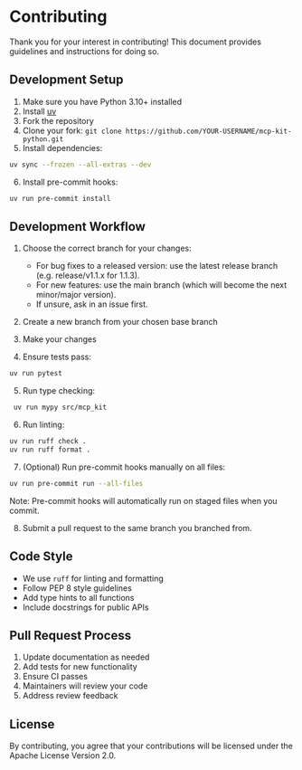 # Contributing

Thank you for your interest in contributing! This document provides guidelines and instructions for doing so.

## Development Setup

1. Make sure you have Python 3.10+ installed
2. Install [uv](https://docs.astral.sh/uv/getting-started/installation/)
3. Fork the repository
4. Clone your fork: `git clone https://github.com/YOUR-USERNAME/mcp-kit-python.git`
5. Install dependencies:
```bash
uv sync --frozen --all-extras --dev
```

6. Install pre-commit hooks:
```bash
uv run pre-commit install
```

## Development Workflow

1. Choose the correct branch for your changes:
   - For bug fixes to a released version: use the latest release branch (e.g. release/v1.1.x for 1.1.3).
   - For new features: use the main branch (which will become the next minor/major version).
   - If unsure, ask in an issue first.

2. Create a new branch from your chosen base branch

3. Make your changes

4. Ensure tests pass:
```bash
uv run pytest
```

5. Run type checking:
```bash
 uv run mypy src/mcp_kit
 ```

6. Run linting:
```bash
uv run ruff check .
uv run ruff format .
```

7. (Optional) Run pre-commit hooks manually on all files:
```bash
uv run pre-commit run --all-files
```
   Note: Pre-commit hooks will automatically run on staged files when you commit.

8. Submit a pull request to the same branch you branched from.

## Code Style

- We use `ruff` for linting and formatting
- Follow PEP 8 style guidelines
- Add type hints to all functions
- Include docstrings for public APIs

## Pull Request Process

1. Update documentation as needed
2. Add tests for new functionality
3. Ensure CI passes
4. Maintainers will review your code
5. Address review feedback

## License

By contributing, you agree that your contributions will be licensed under the Apache License Version 2.0.
